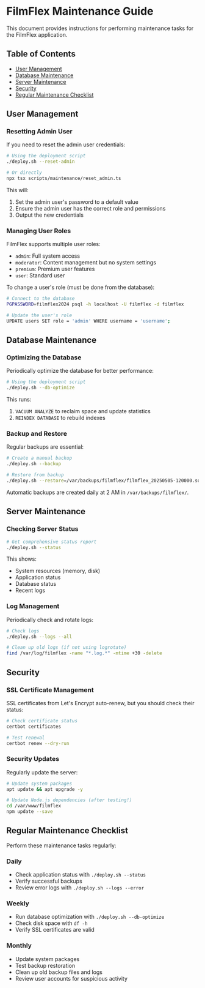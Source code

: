 # FilmFlex Maintenance Guide

This document provides instructions for performing maintenance tasks for the FilmFlex application.

## Table of Contents

- [User Management](#user-management)
- [Database Maintenance](#database-maintenance)
- [Server Maintenance](#server-maintenance)
- [Security](#security)
- [Regular Maintenance Checklist](#regular-maintenance-checklist)

## User Management

### Resetting Admin User

If you need to reset the admin user credentials:

```bash
# Using the deployment script
./deploy.sh --reset-admin

# Or directly
npx tsx scripts/maintenance/reset_admin.ts
```

This will:
1. Set the admin user's password to a default value
2. Ensure the admin user has the correct role and permissions
3. Output the new credentials

### Managing User Roles

FilmFlex supports multiple user roles:
- `admin`: Full system access
- `moderator`: Content management but no system settings
- `premium`: Premium user features
- `user`: Standard user

To change a user's role (must be done from the database):

```bash
# Connect to the database
PGPASSWORD=filmflex2024 psql -h localhost -U filmflex -d filmflex

# Update the user's role
UPDATE users SET role = 'admin' WHERE username = 'username';
```

## Database Maintenance

### Optimizing the Database

Periodically optimize the database for better performance:

```bash
# Using the deployment script
./deploy.sh --db-optimize
```

This runs:
1. `VACUUM ANALYZE` to reclaim space and update statistics
2. `REINDEX DATABASE` to rebuild indexes

### Backup and Restore

Regular backups are essential:

```bash
# Create a manual backup
./deploy.sh --backup

# Restore from backup
./deploy.sh --restore=/var/backups/filmflex/filmflex_20250505-120000.sql.gz
```

Automatic backups are created daily at 2 AM in `/var/backups/filmflex/`.

## Server Maintenance

### Checking Server Status

```bash
# Get comprehensive status report
./deploy.sh --status
```

This shows:
- System resources (memory, disk)
- Application status
- Database status
- Recent logs

### Log Management

Periodically check and rotate logs:

```bash
# Check logs
./deploy.sh --logs --all

# Clean up old logs (if not using logrotate)
find /var/log/filmflex -name "*.log.*" -mtime +30 -delete
```

## Security

### SSL Certificate Management

SSL certificates from Let's Encrypt auto-renew, but you should check their status:

```bash
# Check certificate status
certbot certificates

# Test renewal
certbot renew --dry-run
```

### Security Updates

Regularly update the server:

```bash
# Update system packages
apt update && apt upgrade -y

# Update Node.js dependencies (after testing!)
cd /var/www/filmflex
npm update --save
```

## Regular Maintenance Checklist

Perform these maintenance tasks regularly:

### Daily
- Check application status with `./deploy.sh --status`
- Verify successful backups
- Review error logs with `./deploy.sh --logs --error`

### Weekly
- Run database optimization with `./deploy.sh --db-optimize`
- Check disk space with `df -h`
- Verify SSL certificates are valid

### Monthly
- Update system packages
- Test backup restoration
- Clean up old backup files and logs
- Review user accounts for suspicious activity
